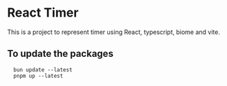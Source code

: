 # React Timer

This is a project to represent timer using React, typescript, biome and vite.

## To update the packages

```
  bun update --latest
  pnpm up --latest
```